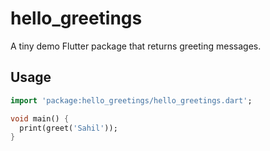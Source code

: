 # hello_greetings

A tiny demo Flutter package that returns greeting messages.

## Usage

```dart
import 'package:hello_greetings/hello_greetings.dart';

void main() {
  print(greet('Sahil'));
}

